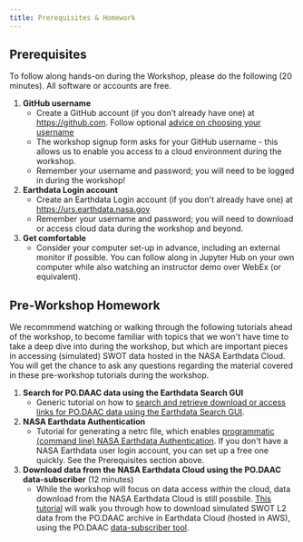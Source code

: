 ```yaml
---
title: Prerequisites & Homework
---
```


## Prerequisites

To follow along hands-on during the Workshop, please do the following (20 minutes). All software or accounts are free.

1. **GitHub username**
    - Create a GitHub account (if you don’t already have one) at <https://github.com>. Follow optional [advice on choosing your username](https://happygitwithr.com/github-acct.html)
    - The workshop signup form asks for your GitHub username - this allows us to enable you access to a cloud environment during the workshop.
    - Remember your username and password; you will need to be logged in during the workshop!
2. **Earthdata Login account** 
    - Create an Earthdata Login account (if you don't already have one) at <https://urs.earthdata.nasa.gov>
    - Remember your username and password; you will need to download or access cloud data during the workshop and beyond.
3. **Get comfortable** 
    - Consider your computer set-up in advance, including an external monitor if possible. You can follow along in Jupyter Hub on your own computer while also watching an instructor demo over WebEx (or equivalent).

## Pre-Workshop Homework

We recommmend watching or walking through the following tutorials ahead of the workshop, to become familiar with topics that we won't have time to take a deep dive into during the workshop, but which are important pieces in accessing (simulated) SWOT data hosted in the NASA Earthdata Cloud. You will get the chance to ask any questions regarding the material covered in these pre-workshop tutorials during the workshop.

1. **Search for PO.DAAC data using the Earthdata Search GUI**
    - Generic tutorial on how to [search and retrieve download or access links for PO.DAAC data using the Earthdata Search GUI](https://podaac.github.io/2022-SWOT-Ocean-Cloud-Workshop/prerequisites/01_Earthdata_Search.html).
2. **NASA Earthdata Authentication**
    - Tutorial for generating a netrc file, which enables [programmatic (command line) NASA Earthdata Authentication](https://podaac.github.io/2022-SWOT-Ocean-Cloud-Workshop/prerequisites/02_NASA_Earthdata_Authentication.html). If you don't have a NASA Earthdata user login account, you can set up a free one quickly. See the Prerequisites section above.
3. **Download data from the NASA Earthdata Cloud using the PO.DAAC data-subscriber** (12 minutes) 
    - While the workshop will focus on data access _within_ the cloud, data download from the NASA Earthdata Cloud is still possbile. [This tutorial](https://www.youtube.com/watch?v=oasmJE5Iyvw) will walk you through how to download simulated SWOT L2 data from the PO.DAAC archive in Earthdata Cloud (hosted in AWS), using the PO.DAAC [data-subscriber tool](https://github.com/podaac/data-subscriber).
